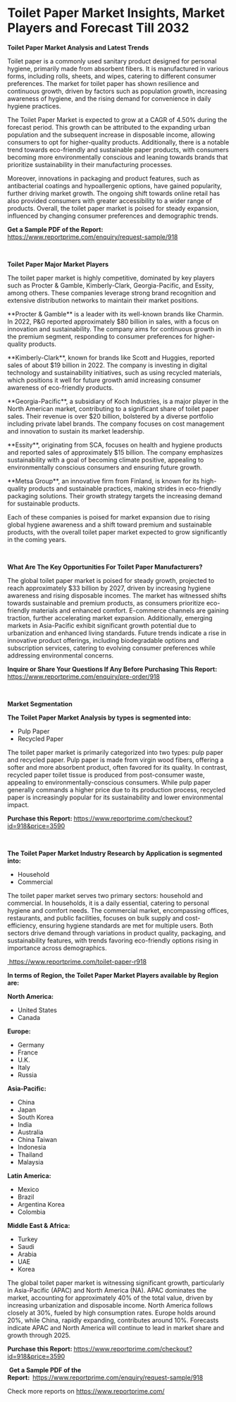 <p><h1>Toilet Paper Market Insights, Market Players and Forecast Till 2032</h1></p><p><strong>Toilet Paper Market Analysis and Latest Trends</strong></p>
<p><p>Toilet paper is a commonly used sanitary product designed for personal hygiene, primarily made from absorbent fibers. It is manufactured in various forms, including rolls, sheets, and wipes, catering to different consumer preferences. The market for toilet paper has shown resilience and continuous growth, driven by factors such as population growth, increasing awareness of hygiene, and the rising demand for convenience in daily hygiene practices.</p><p>The Toilet Paper Market is expected to grow at a CAGR of 4.50% during the forecast period. This growth can be attributed to the expanding urban population and the subsequent increase in disposable income, allowing consumers to opt for higher-quality products. Additionally, there is a notable trend towards eco-friendly and sustainable paper products, with consumers becoming more environmentally conscious and leaning towards brands that prioritize sustainability in their manufacturing processes.</p><p>Moreover, innovations in packaging and product features, such as antibacterial coatings and hypoallergenic options, have gained popularity, further driving market growth. The ongoing shift towards online retail has also provided consumers with greater accessibility to a wider range of products. Overall, the toilet paper market is poised for steady expansion, influenced by changing consumer preferences and demographic trends.</p></p>
<p><strong>Get a Sample PDF of the Report:&nbsp;</strong> <a href="https://www.reportprime.com/enquiry/request-sample/918?utm_campaign=3115&utm_medium=2&utm_source=Github&utm_content=ia&utm_term=18032025&utm_id=toilet-paper">https://www.reportprime.com/enquiry/request-sample/918</a></p>
<p>&nbsp;</p>
<p><strong>Toilet Paper Major Market Players</strong></p>
<p><p>The toilet paper market is highly competitive, dominated by key players such as Procter & Gamble, Kimberly-Clark, Georgia-Pacific, and Essity, among others. These companies leverage strong brand recognition and extensive distribution networks to maintain their market positions.</p><p>**Procter & Gamble** is a leader with its well-known brands like Charmin. In 2022, P&G reported approximately $80 billion in sales, with a focus on innovation and sustainability. The company aims for continuous growth in the premium segment, responding to consumer preferences for higher-quality products.</p><p>**Kimberly-Clark**, known for brands like Scott and Huggies, reported sales of about $19 billion in 2022. The company is investing in digital technology and sustainability initiatives, such as using recycled materials, which positions it well for future growth amid increasing consumer awareness of eco-friendly products.</p><p>**Georgia-Pacific**, a subsidiary of Koch Industries, is a major player in the North American market, contributing to a significant share of toilet paper sales. Their revenue is over $20 billion, bolstered by a diverse portfolio including private label brands. The company focuses on cost management and innovation to sustain its market leadership.</p><p>**Essity**, originating from SCA, focuses on health and hygiene products and reported sales of approximately $15 billion. The company emphasizes sustainability with a goal of becoming climate positive, appealing to environmentally conscious consumers and ensuring future growth.</p><p>**Metsa Group**, an innovative firm from Finland, is known for its high-quality products and sustainable practices, making strides in eco-friendly packaging solutions. Their growth strategy targets the increasing demand for sustainable products.</p><p>Each of these companies is poised for market expansion due to rising global hygiene awareness and a shift toward premium and sustainable products, with the overall toilet paper market expected to grow significantly in the coming years.</p></p>
<p>&nbsp;</p>
<p><strong>What Are The Key Opportunities For Toilet Paper Manufacturers?</strong></p>
<p><p>The global toilet paper market is poised for steady growth, projected to reach approximately $33 billion by 2027, driven by increasing hygiene awareness and rising disposable incomes. The market has witnessed shifts towards sustainable and premium products, as consumers prioritize eco-friendly materials and enhanced comfort. E-commerce channels are gaining traction, further accelerating market expansion. Additionally, emerging markets in Asia-Pacific exhibit significant growth potential due to urbanization and enhanced living standards. Future trends indicate a rise in innovative product offerings, including biodegradable options and subscription services, catering to evolving consumer preferences while addressing environmental concerns.</p></p>
<p><strong>Inquire or Share Your Questions If Any Before Purchasing This Report:</strong> <a href="https://www.reportprime.com/enquiry/pre-order/918?utm_campaign=3115&utm_medium=2&utm_source=Github&utm_content=ia&utm_term=18032025&utm_id=toilet-paper">https://www.reportprime.com/enquiry/pre-order/918</a></p>
<p>&nbsp;</p>
<p><strong>Market Segmentation</strong></p>
<p><strong>The Toilet Paper Market Analysis by types is segmented into:</strong></p>
<p><ul><li>Pulp Paper</li><li>Recycled Paper</li></ul></p>
<p><p>The toilet paper market is primarily categorized into two types: pulp paper and recycled paper. Pulp paper is made from virgin wood fibers, offering a softer and more absorbent product, often favored for its quality. In contrast, recycled paper toilet tissue is produced from post-consumer waste, appealing to environmentally-conscious consumers. While pulp paper generally commands a higher price due to its production process, recycled paper is increasingly popular for its sustainability and lower environmental impact.</p></p>
<p><strong>Purchase this Report:&nbsp;</strong><a href="https://www.reportprime.com/checkout?id=918&price=3590&utm_campaign=3115&utm_medium=2&utm_source=Github&utm_content=ia&utm_term=18032025&utm_id=toilet-paper">https://www.reportprime.com/checkout?id=918&price=3590</a></p>
<p>&nbsp;</p>
<p><strong>The Toilet Paper Market Industry Research by Application is segmented into:</strong></p>
<p><ul><li>Household</li><li>Commercial</li></ul></p>
<p><p>The toilet paper market serves two primary sectors: household and commercial. In households, it is a daily essential, catering to personal hygiene and comfort needs. The commercial market, encompassing offices, restaurants, and public facilities, focuses on bulk supply and cost-efficiency, ensuring hygiene standards are met for multiple users. Both sectors drive demand through variations in product quality, packaging, and sustainability features, with trends favoring eco-friendly options rising in importance across demographics.</p></p>
<p><a href="https://www.reportprime.com/toilet-paper-r918?utm_campaign=3115&utm_medium=2&utm_source=Github&utm_content=ia&utm_term=18032025&utm_id=toilet-paper">&nbsp;https://www.reportprime.com/toilet-paper-r918</a></p>
<p><strong>In terms of Region, the Toilet Paper Market Players available by Region are:</strong></p>
<p>
    <p> <strong> North America: </strong>
        <ul>
            <li>United States</li>
            <li>Canada</li>
        </ul>
        </p> 
    <p> <strong> Europe: </strong>
        <ul>
            <li>Germany</li>
            <li>France</li>
            <li>U.K.</li>
            <li>Italy</li>
            <li>Russia</li>
        </ul>
        </p> 
    <p> <strong> Asia-Pacific: </strong>
        <ul>
            <li>China</li>
            <li>Japan</li>
            <li>South Korea</li>
            <li>India</li>
            <li>Australia</li>
            <li>China Taiwan</li>
            <li>Indonesia</li>
            <li>Thailand</li>
            <li>Malaysia</li>
        </ul>
        </p> 
    <p> <strong> Latin America: </strong>
        <ul>
            <li>Mexico</li>
            <li>Brazil</li>
            <li>Argentina Korea</li>
            <li>Colombia</li>
        </ul>
        </p> 
    <p> <strong> Middle East & Africa: </strong>
        <ul>
            <li>Turkey</li>
            <li>Saudi</li>
            <li>Arabia</li>
            <li>UAE</li>
            <li>Korea</li>
        </ul>
    </p>
    </p>
<p><p>The global toilet paper market is witnessing significant growth, particularly in Asia-Pacific (APAC) and North America (NA). APAC dominates the market, accounting for approximately 40% of the total value, driven by increasing urbanization and disposable income. North America follows closely at 30%, fueled by high consumption rates. Europe holds around 20%, while China, rapidly expanding, contributes around 10%. Forecasts indicate APAC and North America will continue to lead in market share and growth through 2025.</p></p>
<p><strong>Purchase this Report: </strong><a href="https://www.reportprime.com/checkout?id=918&price=3590&utm_campaign=3115&utm_medium=2&utm_source=Github&utm_content=ia&utm_term=18032025&utm_id=toilet-paper">https://www.reportprime.com/checkout?id=918&price=3590</a></p>
<p>&nbsp;<strong>Get a Sample PDF of the Report:&nbsp;&nbsp;</strong><a href="https://www.reportprime.com/enquiry/request-sample/918?utm_campaign=3115&utm_medium=2&utm_source=Github&utm_content=ia&utm_term=18032025&utm_id=toilet-paper">https://www.reportprime.com/enquiry/request-sample/918</a></p>
<p><strong></strong></p>
<p>Check more reports on <a href="https://www.reportprime.com/?utm_campaign=3115&utm_medium=2&utm_source=Github&utm_content=ia&utm_term=18032025&utm_id=toilet-paper">https://www.reportprime.com/</a></p>